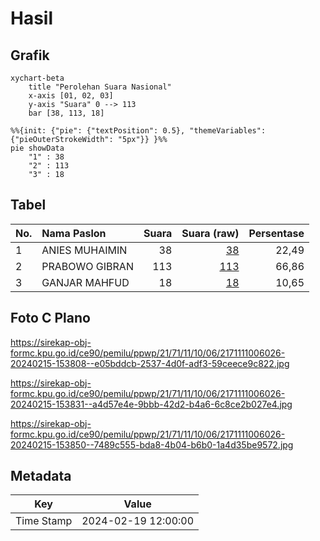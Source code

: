 # Hasil

## Grafik

```mermaid
xychart-beta
    title "Perolehan Suara Nasional"
    x-axis [01, 02, 03]
    y-axis "Suara" 0 --> 113
    bar [38, 113, 18]
```

```mermaid
%%{init: {"pie": {"textPosition": 0.5}, "themeVariables": {"pieOuterStrokeWidth": "5px"}} }%%
pie showData
    "1" : 38
    "2" : 113
    "3" : 18
```

## Tabel

| No. | Nama Paslon    | Suara | Suara (raw) | Persentase |
|:--- |:-------------- | -----:| -----------:| ----------:|
| 1   | ANIES MUHAIMIN | 38    | [38][p-1]   | 22,49      |
| 2   | PRABOWO GIBRAN | 113   | [113][p-2]  | 66,86      |
| 3   | GANJAR MAHFUD  | 18    | [18][p-3]   | 10,65      |


[p-1]: https://github.com/gigit-pemilu/pemilu-2024/blob/main/pilpres/hitung-suara/sub/21-kepulauan-riau/sub/71-kota-batam/sub/11-sagulung/sub/1006-sungai-pelunggut/sub/026-tps/sub/paslon-1.txt
[p-2]: https://github.com/gigit-pemilu/pemilu-2024/blob/main/pilpres/hitung-suara/sub/21-kepulauan-riau/sub/71-kota-batam/sub/11-sagulung/sub/1006-sungai-pelunggut/sub/026-tps/sub/paslon-2.txt
[p-3]: https://github.com/gigit-pemilu/pemilu-2024/blob/main/pilpres/hitung-suara/sub/21-kepulauan-riau/sub/71-kota-batam/sub/11-sagulung/sub/1006-sungai-pelunggut/sub/026-tps/sub/paslon-3.txt

## Foto C Plano

https://sirekap-obj-formc.kpu.go.id/ce90/pemilu/ppwp/21/71/11/10/06/2171111006026-20240215-153808--e05bddcb-2537-4d0f-adf3-59ceece9c822.jpg

https://sirekap-obj-formc.kpu.go.id/ce90/pemilu/ppwp/21/71/11/10/06/2171111006026-20240215-153831--a4d57e4e-9bbb-42d2-b4a6-6c8ce2b027e4.jpg

https://sirekap-obj-formc.kpu.go.id/ce90/pemilu/ppwp/21/71/11/10/06/2171111006026-20240215-153850--7489c555-bda8-4b04-b6b0-1a4d35be9572.jpg


## Metadata

| Key        | Value               |
| ---------- | ------------------- |
| Time Stamp | 2024-02-19 12:00:00 |



